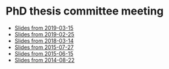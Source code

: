 PhD thesis committee meeting
================================================================================

+ [Slides from 2019-03-15](http://sjackman.github.io/thesis-committee/2019-03-15.html)
+ [Slides from 2019-02-25](http://sjackman.github.io/thesis-committee/2019-02-25.html)
+ [Slides from 2018-03-14](http://sjackman.github.io/thesis-committee/2018-03-14.html)
+ [Slides from 2015-07-27](http://sjackman.github.io/thesis-committee/2015-07-27.html)
+ [Slides from 2015-06-15](http://sjackman.github.io/thesis-committee/2015-06-15.html)
+ [Slides from 2014-08-22](http://sjackman.github.io/thesis-committee/2014-08-22.html)
